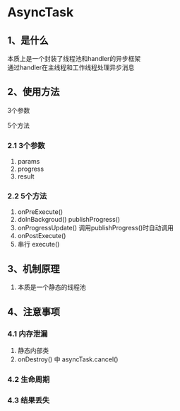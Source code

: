 # AsyncTask

## 1、是什么

本质上是一个封装了线程池和handler的异步框架  
通过handler在主线程和工作线程处理异步消息



## 2、使用方法

   3个参数

   5个方法

### 2.1 3个参数

1. params
2. progress
3. result

### 2.2  5个方法

1. onPreExecute\(\)
2. doInBackgroud\(\) publishProgress\(\)
3. onProgressUpdate\(\) 调用publishProgress\(\)时自动调用
4. onPostExecute\(\)
5. 串行 execute\(\)

## 3、机制原理

1. 本质是一个静态的线程池

## 4、注意事项

### 4.1 内存泄漏

1. 静态内部类
2. onDestroy\(\) 中  asyncTask.cancel\(\)

### 4.2 生命周期

### 4.3 结果丢失

